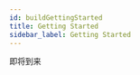 ```yaml
---
id: buildGettingStarted
title: Getting Started
sidebar_label: Getting Started
---
```


即将到来

<!--
Welcome to the builders section of the Crust Wiki!

Here you will be able to find the most up-to-date information on the status of the development tools in the Crust ecosystem. We will keep adding new tools, frameworks and documents as we progress. If you are working on something that should be included please reach out to us on [Discord](https://discord.gg/D97GGQndmx).

## How to Read

**Developers** can start with [Hello Crust](build-hello-crust.md) and [Code Sample to Use Crust](build-developer-guidance.md), you'll go through a typical Crust use case, to learn how to use Crust CLI and Crust SDK.

**Miners** can refer to the Miner Guide to learn how to optimize node operation and file handling strategies.

You can read **Integration Guide** to learn how to leverage Crust in your applications for specific use cases.

## Development Guide

- [Hello Crust](build-hello-crust.md) - Tutorial on hosting a website on Crust, *this doc will help you understand Crust functions in a super intuitive way*.
- [Code Sample to Use Crust](build-developer-guidance.md) - How to build a simple application with code sample.
- [Crust SDK](build-crust-sdk.md) - Crust SDK and API document.

## Integration Guide

- [Overview](build-integration-overview.md) - Overview of various scenarios based on the Crust Network.
- [Website hosting](build-integration-website-hosting.md) - Hosting websites and DApp frontend on IPFS + Crust.
- [Content storage & delivery](build-integration-content-storage-delivery.md) - Decentralized file storage and delivery solution.
- [NFT Data Storage](build-integration-nft-data.md) - Store NFT files using IPFS + Crust.

## Miner Guide

- [Storage Manager](build-smanager.md) - Storage manager interacts with Crust, IPFS and sWorker; it can be customized to apply different strategies to deal with storage orders and files.
- [Crust Node](build-node.md) - Node operation program interacts with Chain, sWorker, API, IPFS and sManager; it can be customized to ease your node operation work.
-->
